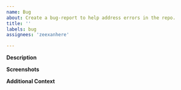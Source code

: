 ```yaml
---
name: Bug
about: Create a bug-report to help address errors in the repo.
title: ''
labels: bug
assignees: 'zeexanhere'

---
```


**Description**

<!--A clear and concise description of what the bug is.-->

**Screenshots**

<!-- Please add a screenshot, if applicable.-->

**Additional Context**

<!-- Add any other context about the problem here.-->


